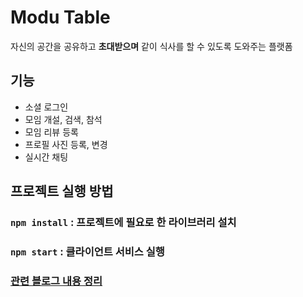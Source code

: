 # Modu Table

자신의 공간을 공유하고 **초대받으며** 같이 식사를 할 수 있도록 도와주는 플랫폼

## 기능

- 소셜 로그인
- 모임 개설, 검색, 참석
- 모임 리뷰 등록
- 프로필 사진 등록, 변경
- 실시간 채팅

## 프로젝트 실행 방법

### `npm install` : 프로젝트에 필요로 한 라이브러리 설치

### `npm start` : 클라이언트 서비스 실행

### [관련 블로그 내용 정리](https://helloinyong.tistory.com/144)
